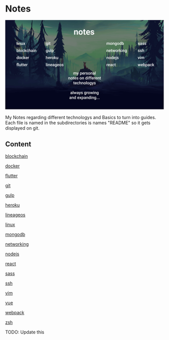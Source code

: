 # Notes

![cover](docs/cover.png)

My Notes regarding different technologys and Basics to turn into guides.
Each file is named in the subdirectories is names "README" so it gets displayed on git.

## Content

[blockchain](./blockchain)

[docker](./docker)

[flutter](./flutter)

[git](./git)

[gulp](./gulp)

[heroku](./heroku)

[lineageos](./lineageos)

[linux](./linux)

[mongodb](./mongodb)

[networking](./networking)

[nodejs](./nodejs)

[react](./react)

[sass](./sass)

[ssh](./ssh)

[vim](./vim)

[vue](./vue)

[webpack](./webpack)

[zsh](./zsh)

TODO: Update this

